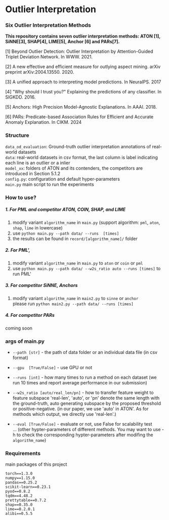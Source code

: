# Outlier Interpretation

### Six Outlier Interpretation Methods

**This repository contains seven outlier interpretation methods: ATON [1], SiNNE[3], SHAP[4], LIME[5], Anchor [6] and PARs[7].**

[1] Beyond Outlier Detection: Outlier Interpretation by Attention-Guided Triplet Deviation Network. In WWW. 2021.

[2] A new effective and efficient measure for outlying aspect mining. arXiv preprint arXiv:2004.13550. 2020.

[3] A unified approach to interpreting model predictions. In NeuraIPS. 2017

[4] "Why should I trust you?" Explaining the predictions of any classifier. In SIGKDD. 2016.

[5] Anchors: High Precision Model-Agnostic Explanations. In AAAI. 2018.

[6] PARs: Predicate-based Association Rules for Efficient and Accurate Anomaly Explanation. In CIKM. 2024



### Structure
`data_od_evaluation`: Ground-truth outlier interpretation annotations of real-world datasets  
`data`: real-world datasets in csv format, the last column is label indicating each line is an outlier or a inlier  
`model_xx`: folders of ATON and its contenders, the competitors are introduced in Section 5.1.2  
`config.py`: configuration and default hyper-parameters  
`main.py` main script to run the experiments



### How to use?
##### 1. For PML and competitor ATON, COIN, SHAP, and LIME
1. modify variant `algorithm_name` in `main.py` (support algorithm: `pml`, `aton`, `shap`, `lime`  in lowercase)
2. use `python main.py --path data/ --runs  [times]`
3. the results can be found in `record/[algorithm_name]/` folder  

##### 2. For PML',
1. modify variant `algorithm_name` in `main.py` to `aton` or `coin` or `pml` 
2. use `python main.py --path data/ --w2s_ratio auto --runs [times]` to run PML'   

##### 3. For competitor SiNNE, Anchors
1. modify variant `algorithm_name` in `main2.py` to `sinne` or `anchor`  
please run `python main2.py --path data/ --runs [times]` 

##### 4. For competitor PARs
coming soon


### args of main.py
- `--path [str]`        - the path of data folder or an individual data file (in csv format)  

- `--gpu  [True/False]` - use GPU or not

- `--runs [int]`         - how many times to run a method on each dataset (we run 10 times and report average performance in our submission)

- `--w2s_ratio [auto/real_len/pn]`  - how to transfer feature weight to feature subspace 'real-len', 'auto', or 'pn' 
denote the same length with the ground-truth, auto generating subspace by the proposed threshold or positive-negative.
(in our paper, we use 'auto' in ATON'. As for methods which output, we directly use 'real-len'.)

- `--eval [True/False]` - evaluate or not, use False for scalability test  
  ... (other hypter-parameters of different methods. You may want to use -h to check the corresponding hypter-parameters after modifing the `algorithm_name`)  

  

### Requirements
main packages of this project  
```
torch==1.3.0
numpy==1.15.0
pandas==0.25.2
scikit-learn==0.23.1
pyod==0.8.2
tqdm==4.48.2
prettytable==0.7.2
shap==0.35.0
lime==0.2.0.1
alibi==0.5.5
```



